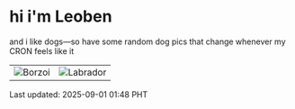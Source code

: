 # hi i'm Leoben

and i like dogs—so have some random dog pics that change whenever my CRON feels like it

|  |  |
|--------|----------|
| ![Borzoi](https://random-dog-vercel.vercel.app/api/random-borzoi?v=1756662509) | ![Labrador](https://random-dog-vercel.vercel.app/api/random-labrador?v=1756662509) |

Last updated: 2025-09-01 01:48 PHT
